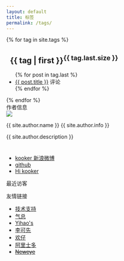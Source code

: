 ```yaml
---
layout: default
title: 标签
permalink: /tags/
---
```

<div class="s_left">
{% for tag in site.tags %}
<a name="{{ tag | first }}"><h2>&#160;&#160;{{ tag | first }}<sup>{{ tag.last.size }}</sup></h2></a>
    <ul>
    {% for post in tag.last %}
      <li class="sa_abstract"><a href="{{ post.url }}">{{ post.title }}</a> <span class="ds-thread-count" data-thread-key="{{ post.id }}"></span>评论</li>
    {% endfor %}
    </ul>
{% endfor %}
</div>

<div class="sa_right clearfix">
<div class="s_i_r_title"><span>作者信息</span></div>
<div class="sa_articleinfo">
<div class="clearfix">
<div class="sa_avatar"><img src="{{ site.production_url }}/images/author.jpg"></div>
<div class="sa_text">
<p><span>{{ site.author.name }} {{ site.author.info }}</span></p>
<p>{{ site.author.description }}</p>
<p style="min-height:10px;"></p>
</div>
<ul id="socials" class="clearfix sa_authorinfo">
<li id="weibo"><a class="ir" href="http://weibo.com/mjjinc" title="新浪微博" rel="external">kooker 新浪微博</a></li>
<li id="github"><a class="ir" href="https://github.com/kooker" title="github" rel="external">github</a></li>
<li id="diandian"><a class="ir" href="http://hi.kooker.jp/" title="Hi kooker" rel="external">Hi kooker</a></li>
</ul>
</div>
</div>

<div class="sa_hotarticles">
<div class="sa_right_title_b">最近访客</div>
<ul class="ds-recent-visitors"></ul>
</div>

<div class="sa_hotarticles">
<div class="sa_right_title_b">友情链接</div>
<ul>
<li><a href="http://cdn.kooker.jp" title="">技术支持</a></li>
<li><a href="http://www.zhishou.org/" title="灰常灰常有钱途的MJJer" target="_blank">气总</a></li>
<li><a href="http://blog.yihao.me/" title="大脚小P" target="_blank">Yihao's</a></li>
<li><a href="http://www.sexdiy.org/" title="MJJ疯人院李院长梅子雨MM" target="_blank">李可先</a></li>
<li><a href="http://www.83sun.com/" title="疯子拿把枪的总部" target="_blank">欢仔</a></li>
<li><a href="http://alistorm.com/" title="阿里士多支那博客" target="_blank">阿里士多</a></li>
<li><del datetime="2012-08-08T00:38:38+08:00"><a href="http://www.neweye.org/" title="妞爱MM" target="_blank" rel="nofollow">Neweye</a></del></li>
</ul>
</div>

</div><!-- End  sa_right-->